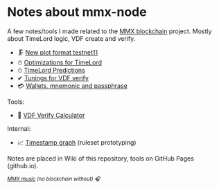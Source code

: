 # Notes about mmx-node

A few notes/tools I made related to the [MMX blockchain](https://github.com/madMAx43v3r/mmx-node) project. Mostly about TimeLord logic, VDF create and verify.

- &#x1F5DC; [New plot format testnet11](https://github.com/voidxno/mmx-node-notes/wiki/New-plot-format-testnet11)
- &#x23F1; [Optimizations for TimeLord](https://github.com/voidxno/mmx-node-notes/wiki/Optimizations-for-TimeLord)
- &#x23F1; [TimeLord Predictions](https://github.com/voidxno/mmx-node-notes/wiki/TimeLord-Predictions)
- &#x2714; [Tunings for VDF verify](https://github.com/voidxno/mmx-node-notes/wiki/Tunings-for-VDF-verify)
- &#x1F4B3; [Wallets, mnemonic and passphrase](https://github.com/voidxno/mmx-node-notes/wiki/Wallets,-mnemonic-and-passphrase)

Tools:
- &#x1F522; [VDF Verify Calculator](https://voidxno.github.io/mmx-node-notes/vdf_verify_calc)

Internal:
- &#x1F4C8; [Timestamp graph](https://voidxno.github.io/mmx-node-notes/timestamp_graph) (ruleset prototyping)

Notes are placed in Wiki of this repository, tools on GitHub Pages (github.io).

_<sup>[MMX music](https://voidxno.github.io/mmx-node-notes/mmx_music) (no blockchain without) &#x1F3A7;</sup>_
